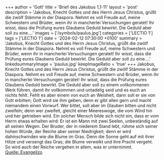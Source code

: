 +++
author = 'Gott'
title = 'Brief des Jakobus 1,1-11'
layout = 'post'
description = 'Jakobus, Knecht Gottes und des Herrn Jesus Christus, grüßt die zwölf Stämme in der Diaspora. Nehmt es voll Freude auf, meine Schwestern und Brüder, wenn ihr in mancherlei Versuchungen geratet! Ihr wisst, dass die Prüfung eures Glaubens Geduld bewirkt. Die Geduld aber soll zu eine....'
images = ['/symbols/paulus.jpg']
categories = ['LECTIO 1']
tags = ['LECTIO 1']
date = '2024-02-12 07:30:00 +0100'
summary = 'Jakobus, Knecht Gottes und des Herrn Jesus Christus, grüßt die zwölf Stämme in der Diaspora. Nehmt es voll Freude auf, meine Schwestern und Brüder, wenn ihr in mancherlei Versuchungen geratet! Ihr wisst, dass die Prüfung eures Glaubens Geduld bewirkt. Die Geduld aber soll zu eine....'
linkedsummaryImage = 'paulus.jpg'
keepImageRatio = 'true'
+++
Jakobus, Knecht Gottes und des Herrn Jesus Christus, grüßt die zwölf Stämme in der Diaspora.
Nehmt es voll Freude auf, meine Schwestern und Brüder, wenn ihr in mancherlei Versuchungen geratet!
Ihr wisst, dass die Prüfung eures Glaubens Geduld bewirkt.
Die Geduld aber soll zu einem vollkommenen Werk führen, damit ihr vollkommen und untadelig seid und es euch an nichts fehlt.<!--more-->
Fehlt es aber einem von euch an Weisheit, dann soll er sie von Gott erbitten; Gott wird sie ihm geben, denn er gibt allen gern und macht niemandem einen Vorwurf.
Wer bittet, soll aber im Glauben bitten und nicht zweifeln; denn wer zweifelt, gleicht einer Meereswoge, die vom Wind hin und her getrieben wird.
Ein solcher Mensch bilde sich nicht ein, dass er vom Herrn etwas erhalten wird:
Er ist ein Mann mit zwei Seelen, unbeständig auf all seinen Wegen.
Der Bruder, der in niederem Stand lebt, rühme sich seiner hohen Würde,
der Reiche aber seiner Niedrigkeit; denn er wird dahinschwinden wie die Blume im Gras.
Denn die Sonne geht auf mit ihrer Hitze und versengt das Gras; die Blume verwelkt und ihre Pracht vergeht. So wird auch der Reiche vergehen in allem, was er unternimmt.<br> [Quelle: Evangelizo](https://evangeliumtagfuertag.org/DE/gospel)